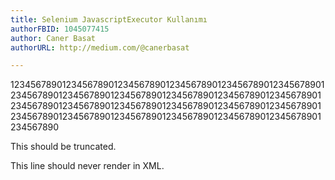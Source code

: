 ```yaml
---
title: Selenium JavascriptExecutor Kullanımı
authorFBID: 1045077415
author: Caner Basat
authorURL: http://medium.com/@canerbasat

---
```

1234567890123456789012345678901234567890123456789012345678901234567890123456789012345678901234567890123456789012345678901234567890123456789012345678901234567890123456789012345678901234567890123456789012345678901234567890123456789012345678901234567890

This should be truncated.
<!--truncate-->
This line should never render in XML.
